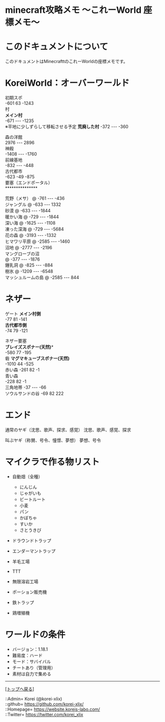 # minecraft攻略メモ ～これーWorld 座標メモ～


# このドキュメントについて <a name="aHowto"></a>
このドキュメントはMinecrafttのこれーWorldの座標メモです。  


# KoreiWorld：オーバーワールド
  
初期スポ  
	-601 63 -1243  
村  
  **メイン村**  
	-671 --- -1235  
  ※平地に少しずらして移転させる予定
  **荒廃した村**
	-372 --- -360  
  

森の洋館  
	2976 --- 2896  
神殿  
	-1408 --- -1760  
前線基地  
	-832 --- -448  
古代都市  
	-623 -49 -875  
要塞（エンドポータル）  
	***************  
  
荒野（メサ）
	@	-761 --- -436  
ジャングル
	@	-633 --- 1332  
砂漠
	@	-633 --- -1844  
暖かい海
	@	-729 --- -1844  
深い海
	@	-1625 --- -1108  
凍った深海
	@	-729 --- -5684  
花の森
	@	-3193 --- -1332  
ヒマワリ平原
	@	-2585 --- -1460  
沼地
	@	-2777 --- -2196  
マングローブの沼  
	@	-377 --- -1876  
鍾乳洞
	@	-825 --- -884  
樹氷
	@	-1209 --- -6548  
マッシュルームの島
	@	-2585 --- 844  
  



# ネザー

ゲート
	**メイン村側**  
	-77 81 -141  
	**古代都市側**  
	-74 79 -121  
  
ネザー要塞  
	**ブレイズスポナー(天然)***  
	-580 77 -195  
砦
	**マグマキューブスポナー(天然)**  
	-1010 44 -525  
赤い森
	-261 82 -1  
青い森  
	-228 82 -1  
三角地帯
	-37 --- -66  
ソウルサンドの谷
	-69 82 222  



# エンド
  




通常のヤギ（沈思、歌声、探求、感覚）
	沈思、歌声、感覚、探求

叫ぶヤギ（称賛、号令、憧憬、夢想）
	夢想、号令










# マイクラで作る物リスト
* 自動畑（全種）
  * にんじん
  * じゃがいも
  * ビートルート
  * 小麦
  * パン
  * かぼちゃ
  * すいか
  * さとうきび

* ドラウンドトラップ
* エンダーマントラップ
* 羊毛工場
* TTT
* 無限溶岩工場
* ポーション販売機
* 鉄トラップ
* 鶏増殖機




# ワールドの条件
* バージョン：1.18.1
* 難易度：ハード
* モード：サバイバル
* チートあり（管理用）
* 素材は自力で集める





















***
[[トップへ戻る]](/readme.md)  
  
::Admin= Korei (@korei-xlix)  
::github= https://github.com/korei-xlix/  
::Homepage= https://website.koreis-labo.com/  
::Twitter= https://twitter.com/korei_xlix  
